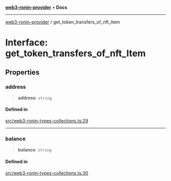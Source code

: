 [**web3-ronin-provider**](../README.md) • **Docs**

***

[web3-ronin-provider](../globals.md) / get\_token\_transfers\_of\_nft\_Item

# Interface: get\_token\_transfers\_of\_nft\_Item

## Properties

### address

> **address**: `string`

#### Defined in

[src/web3-ronin-types-collections.ts:29](https://github.com/chuacw/web3-ronin-provider/blob/023290ecb372f58c7f32d82694336112a4fc5a2a/src/web3-ronin-types-collections.ts#L29)

***

### balance

> **balance**: `string`

#### Defined in

[src/web3-ronin-types-collections.ts:30](https://github.com/chuacw/web3-ronin-provider/blob/023290ecb372f58c7f32d82694336112a4fc5a2a/src/web3-ronin-types-collections.ts#L30)
